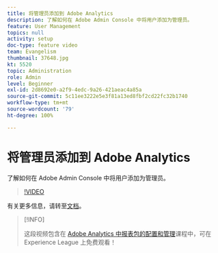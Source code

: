 ```yaml
---
title: 将管理员添加到 Adobe Analytics
description: 了解如何在 Adobe Admin Console 中将用户添加为管理员。
feature: User Management
topics: null
activity: setup
doc-type: feature video
team: Evangelism
thumbnail: 37648.jpg
kt: 5520
topic: Administration
role: Admin
level: Beginner
exl-id: 2d8692e0-a2f9-4edc-9a26-421aeac4a85a
source-git-commit: 5c11ee3222e5e3f81a13ed8fbf2cd22fc32b1740
workflow-type: tm+mt
source-wordcount: '79'
ht-degree: 100%

---
```


# 将管理员添加到 Adobe Analytics

了解如何在 Adobe Admin Console 中将用户添加为管理员。

>[!VIDEO](https://video.tv.adobe.com/v/37648/?quality=12&learn=on)

有关更多信息，请转至[文档](https://helpx.adobe.com/cn/enterprise/using/admin-console.html)。

>[!INFO]
>
> 这段视频包含在 [Adobe Analytics 中报表包的配置和管理](https://experienceleague.adobe.com/?recommended=Analytics-A-1-2021.1.administration)课程中，可在 Experience League 上免费观看！